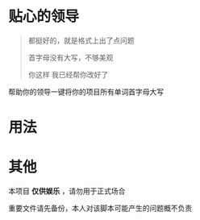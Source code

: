 # 贴心的领导

> 都挺好的，就是格式上出了点问题
> 
> 首字母没有大写，不够美观
> 
> 你这样 我已经帮你改好了

帮助你的领导一键将你的项目所有单词首字母大写

# 用法



# 其他

本项目 **仅供娱乐** ，请勿用于正式场合

重要文件请先备份，本人对该脚本可能产生的问题概不负责